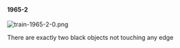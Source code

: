 #### 1965-2
![train-1965-2-0.png](https://github.com/lil-lab/nlvr/raw/master/nlvr/train/images/44/train-1965-2-0.png "train-1965-2-0.png")

There are exactly two black objects not touching any edge